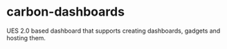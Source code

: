 # carbon-dashboards

UES 2.0 based dashboard that supports creating dashboards, gadgets and hosting them.